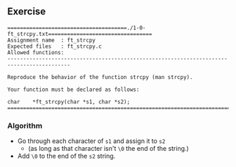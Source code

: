 ## Exercise

```
======================================./1-0-ft_strcpy.txt=================================
Assignment name  : ft_strcpy
Expected files   : ft_strcpy.c
Allowed functions: 
------------------------------------------------------------------------------------------

Reproduce the behavior of the function strcpy (man strcpy).

Your function must be declared as follows:

char    *ft_strcpy(char *s1, char *s2);
==========================================================================================
```

### Algorithm

- Go through each character of `s1` and assign it to `s2`
	- (as long as that character isn't `\0` the end of the string.)
- Add `\0` to the end of the `s2` string.
